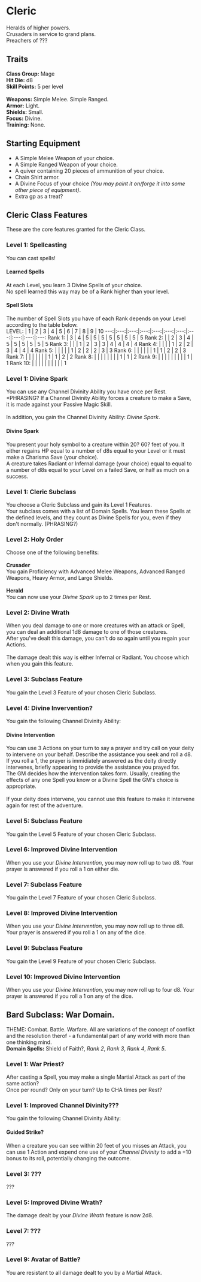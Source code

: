 # Cleric
Heralds of higher powers. <br>
Crusaders in service to grand plans. <br>
Preachers of ??? <br>

## Traits
**Class Group:** Mage <br>
**Hit Die:** d8 <br>
**Skill Points:** 5 per level <br>
<br>
**Weapons:** Simple Melee. Simple Ranged. <br>
**Armor:** Light. <br>
**Shields:** Small. <br>
**Focus:** Divine. <br>
**Training:** None. <br>

## Starting Equipment
+ A Simple Melee Weapon of your choice.
+ A Simple Ranged Weapon of your choice.
+ A quiver containing 20 pieces of ammunition of your choice.
+ Chain Shirt armor.
+ A Divine Focus of your choice *(You may paint it on/forge it into some other piece of equipment)*.
+ Extra gp as a treat?

## Cleric Class Features
These are the core features granted for the Cleric Class.

### Level 1: Spellcasting
You can cast spells!
#### Learned Spells
At each Level, you learn 3 Divine Spells of your choice. <br>
No spell learned this way may be of a Rank higher than your level.
#### Spell Slots
The number of Spell Slots you have of each Rank depends on your Level according to the table below. <br>
LEVEL: | 1 | 2 | 3 | 4 | 5 | 6 | 7 | 8 | 9 | 10 
---:|:---:|:---:|:---:|:---:|:---:|:---:|:---:|:---:|:---:|:---:
Rank 1: | 3 | 4 | 5 | 5 | 5 | 5 | 5 | 5 | 5 | 5 
Rank 2: | | 2 | 3 | 4 | 5 | 5 | 5 | 5 | 5 | 5
Rank 3: | | | 1 | 2 | 3 | 3 | 4 | 4 | 4 | 4
Rank 4: | | | | 1 | 2 | 2 | 3 | 4 | 4 | 4
Rank 5: | | | | | 1 | 2 | 2 | 2 | 3 | 3
Rank 6: | | | | | | 1 | 1 | 2 | 2 | 3
Rank 7: | | | | | | | 1 | 1 | 2 | 2 
Rank 8: | | | | | | | | 1 | 1 | 2
Rank 9: | | | | | | | | | 1 | 1
Rank 10: | | | | | | | | | | 1

### Level 1: Divine Spark
You can use any Channel Divinity Ability you have once per Rest. *PHRASING?
If a Channel Divinity Ability forces a creature to make a Save, it is made against your Passive Magic Skill.
<br><br>
In addition, you gain the Channel Divinity Ability: *Divine Spark*.

#### Divine Spark
You present your holy symbol to a creature within 20? 60? feet of you. It either regains HP equal to a number of d8s equal to your Level or it must make a Charisma Save (your choice). <br>
A creature takes Radiant or Infernal damage (your choice) equal to equal to a number of d8s equal to your Level on a failed Save, or half as much on a success.

### Level 1: Cleric Subclass
You choose a Cleric Subclass and gain its Level 1 Features. <br>
Your subclass comes with a list of Domain Spells. You learn these Spells at the defined levels, and they count as Divine Spells for you, even if they don't normally. (PHRASING?)

### Level 2: Holy Order
Choose one of the following benefits:
<br><br>
**Crusader** <br>
You gain Proficiency with Advanced Melee Weapons, Advanced Ranged Weapons, Heavy Armor, and Large Shields.
<br><br>
**Herald** <br>
You can now use your *Divine Spark* up to 2 times per Rest. <br>

### Level 2: Divine Wrath
When you deal damage to one or more creatures with an attack or Spell, you can deal an additional 1d8 damage to one of those creatures. <br>
After you've dealt this damage, you can't do so again until you regain your Actions.
<br><br>
The damage dealt this way is either Infernal or Radiant. You choose which when you gain this feature.

### Level 3: Subclass Feature
You gain the Level 3 Feature of your chosen Cleric Subclass.

### Level 4: Divine Invervention?
You gain the following Channel Divinity Ability:
#### Divine Intervention
You can use 3 Actions on your turn to say a prayer and try call on your deity to intervene on your behalf. Describe the assistance you seek and roll a d8. <br>
If you roll a 1, the prayer is immidiately answered as the deity directly intervenes, briefly appearing to provide the assistance you prayed for. <br>
The GM decides how the intervention takes form. Usually, creating the effects of any one Spell you know or a Divine Spell the GM's choice is appropriate.
<br><br>
If your deity does intervene, you cannot use this feature to make it intervene again for rest of the adventure.

### Level 5: Subclass Feature
You gain the Level 5 Feature of your chosen Cleric Subclass.

### Level 6: Improved Divine Intervention
When you use your *Divine Intervention*, you may now roll up to two d8. Your prayer is answered if you roll a 1 on either die.

### Level 7: Subclass Feature
You gain the Level 7 Feature of your chosen Cleric Subclass.

### Level 8: Improved Divine Intervention
When you use your *Divine Intervention*, you may now roll up to three d8. Your prayer is answered if you roll a 1 on any of the dice.

### Level 9: Subclass Feature
You gain the Level 9 Feature of your chosen Cleric Subclass.

### Level 10: Improved Divine Intervention
When you use your *Divine Intervention*, you may now roll up to four d8. Your prayer is answered if you roll a 1 on any of the dice.

## Bard Subclass: War Domain.
THEME: Combat. Battle. Warfare. All are variations of the concept of conflict and the resolution therof - a fundamental part of any world with more than one thinking mind. <br>
**Domain Spells:** Shield of Faith?, *Rank 2*, *Rank 3*, *Rank 4*, *Rank 5*.

### Level 1: War Priest?
After casting a Spell, you may make a single Martial Attack as part of the same action? <br>
Once per round? Only on your turn? Up to CHA times per Rest?

### Level 1: Improved Channel Divinity???
You gain the following Channel Divinity Ability:
#### Guided Strike?
When a creature you can see within 20 feet of you misses an Attack, you can use 1 Action and expend one use of your *Channel Divinity* to add a +10 bonus to its roll, potentially changing the outcome.

### Level 3: ???
???

### Level 5: Improved Divine Wrath?
The damage dealt by your *Divine Wrath* feature is now 2d8.

### Level 7: ???
???

### Level 9: Avatar of Battle?
You are resistant to all damage dealt to you by a Martial Attack.